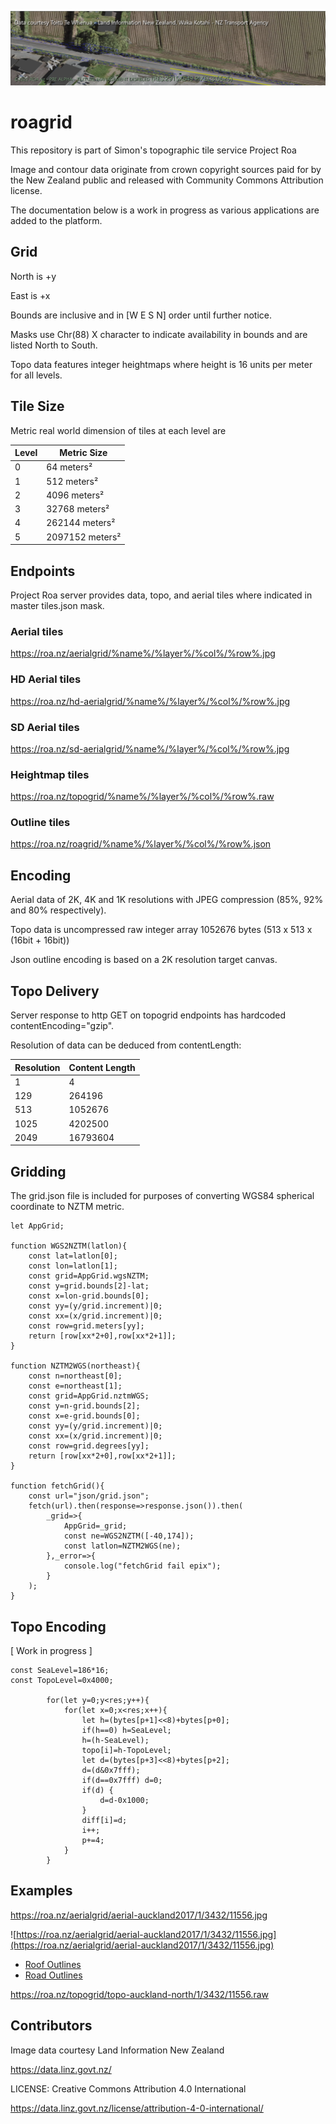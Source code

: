 ![airport road](farmsim.png)

# roagrid
This repository is part of Simon's topographic tile service Project Roa

Image and contour data originate from crown copyright sources paid for by the New Zealand public and released with Community Commons Attribution license.

The documentation below is a work in progress as various applications are added to the platform.

## Grid

North is +y

East is +x

Bounds are inclusive and in [W E S N] order until further notice.

Masks use Chr(88) X character to indicate availability in bounds and are listed North to South. 

Topo data features integer heightmaps where height is 16 units per meter for all levels.

## Tile Size

Metric real world dimension of tiles at each level are

Level | Metric Size
------| ---------
0 | 64 meters²
1 | 512 meters²
2 | 4096 meters²
3 | 32768 meters²
4 | 262144 meters²
5 | 2097152 meters²

## Endpoints

Project Roa server provides data, topo, and aerial tiles where indicated in master tiles.json mask.

### Aerial tiles

  https://roa.nz/aerialgrid/%name%/%layer%/%col%/%row%.jpg

### HD Aerial tiles

  https://roa.nz/hd-aerialgrid/%name%/%layer%/%col%/%row%.jpg
  
### SD Aerial tiles

  https://roa.nz/sd-aerialgrid/%name%/%layer%/%col%/%row%.jpg

### Heightmap tiles

  https://roa.nz/topogrid/%name%/%layer%/%col%/%row%.raw

### Outline tiles

  https://roa.nz/roagrid/%name%/%layer%/%col%/%row%.json

## Encoding

Aerial data of 2K, 4K and 1K resolutions with JPEG compression (85%, 92% and 80% respectively).

Topo data is uncompressed raw integer array 1052676 bytes (513 x 513 x (16bit + 16bit)) 

Json outline encoding is based on a 2K resolution target canvas.

## Topo Delivery

Server response to http GET on topogrid endpoints has hardcoded contentEncoding="gzip".

Resolution of data can be deduced from contentLength:

Resolution | Content Length
-----------| --------------
1 | 4
129 | 264196
513 | 1052676 
1025 | 4202500
2049 | 16793604

## Gridding

The grid.json file is included for purposes of converting WGS84 spherical coordinate to NZTM metric.

```
let AppGrid;

function WGS2NZTM(latlon){
	const lat=latlon[0];
	const lon=latlon[1];
	const grid=AppGrid.wgsNZTM;
	const y=grid.bounds[2]-lat;
	const x=lon-grid.bounds[0];
	const yy=(y/grid.increment)|0;
	const xx=(x/grid.increment)|0;
	const row=grid.meters[yy];
	return [row[xx*2+0],row[xx*2+1]];
}

function NZTM2WGS(northeast){
	const n=northeast[0];
	const e=northeast[1];
	const grid=AppGrid.nztmWGS;
	const y=n-grid.bounds[2];
	const x=e-grid.bounds[0];
	const yy=(y/grid.increment)|0;
	const xx=(x/grid.increment)|0;
	const row=grid.degrees[yy];
	return [row[xx*2+0],row[xx*2+1]];
}

function fetchGrid(){
	const url="json/grid.json";
	fetch(url).then(response=>response.json()).then(
		_grid=>{
			AppGrid=_grid;		
			const ne=WGS2NZTM([-40,174]);
			const latlon=NZTM2WGS(ne);
		},_error=>{
			console.log("fetchGrid fail epix");
		}
	);
}

```

## Topo Encoding

[ Work in progress ] 

```
const SeaLevel=186*16;
const TopoLevel=0x4000;

		for(let y=0;y<res;y++){
			for(let x=0;x<res;x++){
				let h=(bytes[p+1]<<8)+bytes[p+0];
				if(h==0) h=SeaLevel;
				h=(h-SeaLevel);	
				topo[i]=h-TopoLevel;
				let d=(bytes[p+3]<<8)+bytes[p+2];
				d=(d&0x7fff);
				if(d==0x7fff) d=0;
				if(d) {
					d=d-0x1000;
				}
				diff[i]=d;
				i++;
				p+=4;
			}
		}
```

## Examples

https://roa.nz/aerialgrid/aerial-auckland2017/1/3432/11556.jpg

![https://roa.nz/aerialgrid/aerial-auckland2017/1/3432/11556.jpg](https://roa.nz/aerialgrid/aerial-auckland2017/1/3432/11556.jpg)

* [Roof Outlines](https://roa.nz/roagrid/roof/1/3432/11556.json)
* [Road Outlines](https://roa.nz/roagrid/road/1/3432/11556.json)

https://roa.nz/topogrid/topo-auckland-north/1/3432/11556.raw


## Contributors

Image data courtesy Land Information New Zealand

https://data.linz.govt.nz/

LICENSE: Creative Commons Attribution 4.0 International

https://data.linz.govt.nz/license/attribution-4-0-international/
